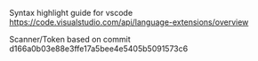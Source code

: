 Syntax highlight guide for vscode
https://code.visualstudio.com/api/language-extensions/overview

Scanner/Token based on commit d166a0b03e88e3ffe17a5bee4e5405b5091573c6